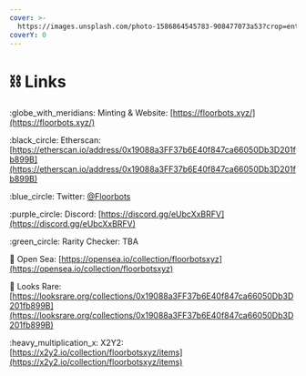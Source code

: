 ```yaml
---
cover: >-
  https://images.unsplash.com/photo-1586864545783-908477073a53?crop=entropy&cs=tinysrgb&fm=jpg&ixid=MnwxOTcwMjR8MHwxfHNlYXJjaHw5fHxsaW5rc3xlbnwwfHx8fDE2NTkzMDQxMjU&ixlib=rb-1.2.1&q=80
coverY: 0
---
```


# ⛓ Links

:globe\_with\_meridians: Minting & Website: [https://floorbots.xyz/](https://floorbots.xyz/)

:black\_circle: Etherscan: [https://etherscan.io/address/0x19088a3FF37b6E40f847ca66050Db3D201fb899B](https://etherscan.io/address/0x19088a3FF37b6E40f847ca66050Db3D201fb899B)

:blue\_circle: Twitter: [@Floorbots](https://twitter.com/floorbots)

:purple\_circle: Discord: [https://discord.gg/eUbcXxBRFV](https://discord.gg/eUbcXxBRFV)

:green\_circle: Rarity Checker: TBA

​​:ocean: Open Sea: [https://opensea.io/collection/floorbotsxyz](https://opensea.io/collection/floorbotsxyz)

:eyes: Looks Rare: [https://looksrare.org/collections/0x19088a3FF37b6E40f847ca66050Db3D201fb899B](https://looksrare.org/collections/0x19088a3FF37b6E40f847ca66050Db3D201fb899B)

:heavy\_multiplication\_x: X2Y2: [https://x2y2.io/collection/floorbotsxyz/items](https://x2y2.io/collection/floorbotsxyz/items)
